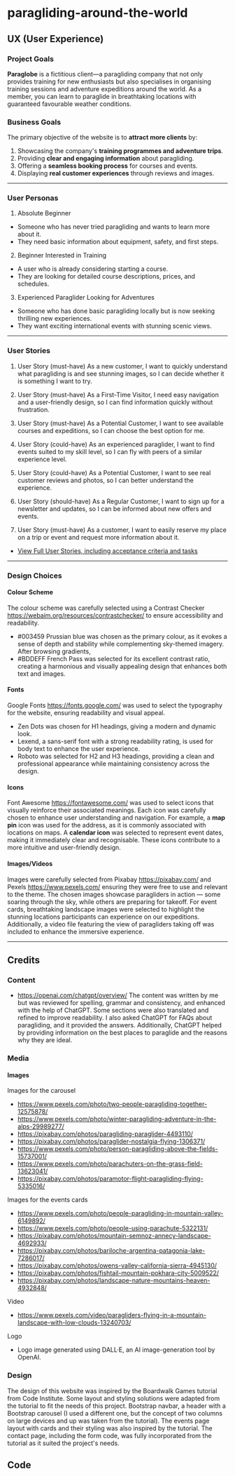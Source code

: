 # paragliding-around-the-world

## UX (User Experience)

### Project Goals
**Paraglobe** is a fictitious client—a paragliding company that not only provides training for new enthusiasts but also specialises in organising training sessions and adventure expeditions around the world. As a member, you can learn to paraglide in breathtaking locations with guaranteed favourable weather conditions.

### Business Goals
The primary objective of the website is to **attract more clients** by:
1. Showcasing the company's **training programmes and adventure trips**.
2. Providing **clear and engaging information** about paragliding.
3. Offering a **seamless booking process** for courses and events.
4. Displaying **real customer experiences** through reviews and images.

---

### User Personas
1. Absolute Beginner
- Someone who has never tried paragliding and wants to learn more about it.
- They need basic information about equipment, safety, and first steps.

2. Beginner Interested in Training
- A user who is already considering starting a course.
- They are looking for detailed course descriptions, prices, and schedules.

3. Experienced Paraglider Looking for Adventures
- Someone who has done basic paragliding locally but is now seeking thrilling new experiences.
- They want exciting international events with stunning scenic views.

---
### User Stories

1. User Story (must-have)
As a new customer, I want to quickly understand what paragliding is and see stunning images, so I can decide whether it is something I want to try.

2. User Story (must-have)
As a First-Time Visitor, I need easy navigation and a user-friendly design, so I can find information quickly without frustration.

3. User Story (must-have)
As a Potential Customer, I want to see available courses and expeditions, so I can choose the best option for me.

4. User Story (could-have)
As an experienced paraglider, I want to find events suited to my skill level, so I can fly with peers of a similar experience level.

5. User Story (could-have)
As  a Potential Customer, I want to see real customer reviews and photos, so I can better understand the experience.

6. User Story (should-have)
As a Regular Customer, I want to sign up for a newsletter and updates, so I can be informed about new offers and events.

7. User Story (must-have)
As a customer, I want to easily reserve my place on a trip or event and request more information about it.

- [View Full User Stories, including acceptance criteria and tasks](docs/user-stories.txt)
---
### Design Choices

#### Colour Scheme
The colour scheme was carefully selected using a Contrast Checker https://webaim.org/resources/contrastchecker/ to ensure accessibility and readability.
- #003459 Prussian blue was chosen as the primary colour, as it evokes a sense of depth and stability while complementing sky-themed imagery. After browsing gradients,
- #BDDEFF French Pass was selected for its excellent contrast ratio, creating a harmonious and visually appealing design that enhances both text and images.

#### Fonts
Google Fonts https://fonts.google.com/ was used to select the typography for the website, ensuring readability and visual appeal. 
- Zen Dots was chosen for H1 headings, giving a modern and dynamic look.
- Lexend, a sans-serif font with a strong readability rating, is used for body text to enhance the user experience. 
- Roboto was selected for H2 and H3 headings, providing a clean and professional appearance while maintaining consistency across the design.

#### Icons
Font Awesome https://fontawesome.com/ was used to select icons that visually reinforce their associated meanings. Each icon was carefully chosen to enhance user understanding and navigation. For example, a **map pin** icon was used for the address, as it is commonly associated with locations on maps. A **calendar icon** was selected to represent event dates, making it immediately clear and recognisable. These icons contribute to a more intuitive and user-friendly design.

#### Images/Videos
Images were carefully selected from Pixabay https://pixabay.com/ and Pexels https://www.pexels.com/ ensuring they were free to use and relevant to the theme. The chosen images showcase paragliders in action — some soaring through the sky, while others are preparing for takeoff. For event cards, breathtaking landscape images were selected to highlight the stunning locations participants can experience on our expeditions. Additionally, a video file featuring the view of paragliders taking off was included to enhance the immersive experience.

---

## Credits

### Content
- https://openai.com/chatgpt/overview/ The content was written by me but was reviewed for spelling, grammar and consistency, and enhanced with the help of ChatGPT. Some sections were also translated and refined to improve readability. I also asked ChatGPT for FAQs about paragliding, and it provided the answers. Additionally, ChatGPT helped by providing information on the best places to paraglide and the reasons why they are ideal.

### Media

#### Images
Images for the carousel
- https://www.pexels.com/photo/two-people-paragliding-together-12575878/
- https://www.pexels.com/photo/winter-paragliding-adventure-in-the-alps-29989277/
- https://pixabay.com/photos/paragliding-paraglider-4493110/
- https://pixabay.com/photos/paraglider-nostalgia-flying-1306371/
- https://www.pexels.com/photo/person-paragliding-above-the-fields-15737001/
- https://www.pexels.com/photo/parachuters-on-the-grass-field-13623041/
- https://pixabay.com/photos/paramotor-flight-paragliding-flying-5335016/

Images for the events cards
- https://www.pexels.com/photo/people-paragliding-in-mountain-valley-6149892/
- https://www.pexels.com/photo/people-using-parachute-5322131/
- https://pixabay.com/photos/mountain-semnoz-annecy-landscape-4692933/
- https://pixabay.com/photos/bariloche-argentina-patagonia-lake-7286017/
- https://pixabay.com/photos/owens-valley-california-sierra-4945130/
- https://pixabay.com/photos/fishtail-mountain-pokhara-city-5009522/
- https://pixabay.com/photos/landscape-nature-mountains-heaven-4932848/

Video
- https://www.pexels.com/video/paragliders-flying-in-a-mountain-landscape-with-low-clouds-13240703/

Logo
- Logo image generated using DALL·E, an AI image-generation tool by OpenAI.

### Design
The design of this website was inspired by the Boardwalk Games tutorial from Code Institute. Some layout and styling solutions were adapted from the tutorial to fit the needs of this project.
Bootstrap navbar, a header with a Bootstrap carousel (I used a different one, but the concept of two columns on large devices and up was taken from the tutorial). The events page layout with cards and their styling was also inspired by the tutorial. The contact page, including the form code, was fully incorporated from the tutorial as it suited the project's needs.

## Code

